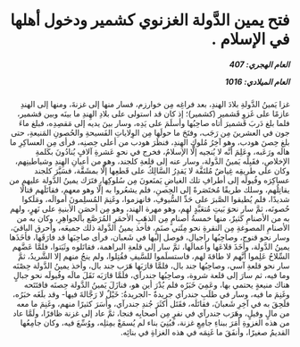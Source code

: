 <h1 dir="rtl">فتح يمين الدَّولة الغزنوي كشمير ودخول أهلها في الإسلام  .</h1>

<h5 dir="rtl">العام الهجري:  407

العام الميلادي: 1016

</h5>

<p dir="rtl">غزا يَمينُ الدَّولةِ بلادَ الهندِ، بعد فراغِه مِن خوارزم، فسار منها إلى غزنةَ، ومنها إلى الهندِ عازمًا على غَزوِ قَشمير (كشمير)؛ إذ كان قد استولى على بلادِ الهِندِ ما بينَه وبين قشمير، فلما بلغ دَربَ قَشميرَ أتاه صاحِبُها وأسلَمَ على يَدِه، وسار بينَ يديه إلى مَقصِدِه، فبلغ ماءَ جون في العشرينَ مِن رَجَب، وفتَحَ ما حولَها مِن الوِلاياتِ الفَسيحةِ والحُصونِ المَنيعةِ، حتى بلغ حِصنَ هودب، وهو آخِرُ مُلوكِ الهِندِ، فنظَرَ هودب من أعلى حِصنِه، فرأى مِن العساكِرِ ما هالَه ورَعَبه، وعَلِمَ أنَّه لا يُنجيه إلَّا الإسلامُ، فخرج في نحوِ عَشرةِ آلافٍ يُنادُونَ بكَلمةِ الإخلاصِ، فقَبِلَه يَمينُ الدَّولة، وسار عنه إلى قلعةِ كلجند، وهو من أعيانِ الهِندِ وشياطينِهم، وكان على طريقِه غِياضٌ مُلتَفَّة لا يَقدِرُ السَّالِكُ على قَطعِها إلَّا بمشَقَّة، فسَيَّرَ كلجند عساكِرَه وفُيولَه إلى أطرافِ تلك الغياضِ يَمنَعونَ مِن سُلوكِها، فتَرَك يمينُ الدَّولة عليهم من يقاتِلُهم، وسلك طريقًا مُختَصَرةً إلى الحِصنِ، فلم يشعُروا به إلَّا وهو معهم، فقاتَلَهم قتالًا شديدًا، فلم يُطيقوا الصَّبرَ على حَدِّ السُّيوفِ، فانهزموا، وغَنِمَ المُسلِمونَ أموالَه، ومَلَكوا حُصونَه، ثمَّ سار نحوَ بَيتِ مُتعَبَّدٍ لهم، وهو مهرة الهند، وهو مِن أحصَنِ الأبنيةِ على نَهرٍ، ولهم به من الأصنامِ كَثيرٌ، منها خمسةُ أصنامٍ مِن الذهَبِ الأحمَرِ المُرَصَّع بالجواهِرِ، وكان به من الأصنامِ المصوغةِ مِن النقرةِ نحو مِئَتي صنَمٍ، فأخذ يمينُ الدَّولة ذلك جميعَه، وأحرق الباقيَ، وسار نحو قنوج، وصاحِبُها راجيال، فوصل إليها في شَعبان، فرأى صاحِبَها قد فارَقَها، فأخَذَها يمينُ الدَّولة، وأخَذَ قلاعَها وأعمالَها، ثمَّ سار إلى قلعةِ البراهمة، فقاتَلوه وثَبَتوا، فلمَّا عَضَّهم السِّلاحُ عَلِموا أنَّهم لا طاقةَ لهم، فاستسلَموا للسَّيفِ فقُتِلوا، ولم ينجُ منهم إلا الشَّريدُ، ثمَّ سار نحو قلعةِ آسي، وصاحِبُها جند بال، فلمَّا قارَبَها هَرَب جند بال، وأخذ يمينُ الدَّولة حِصْنَه وما فيه، ثم سارَ إلى قلعة شروة، وصاحِبُها جندرآي، فلَمَّا قارَبَه نَقَلَ مالَه وفُيولَه نحو جبالٍ هناك منيعةٍ يحتمي بها، وعَمِيَ خَبَرُه فلم يُدْرَ أين هو، فنازَلَ يَمينُ الدَّولة حِصنَه فافتَتَحه وغَنِمَ ما فيه، وسار في طلَبِ جندرآي جريدةٌ -الجريدةُ: خَيْلٌ لا رَجَّالةَ فيها- وقد بلَغَه خبَرُه، فلَحِقَ به في آخِرِ شَعبانَ، فقاتَلَه، فقَتَل أكثَرَ جُندِ جندرآي، وأَسَرَ كثيرًا منهم، وغَنِمَ ما معه من مالٍ وفيلٍ، وهَرَب جندرآي في نفرٍ مِن أصحابِه فنجا، ثمَّ عاد إلى غزنة ظافرًا، ولَمَّا عاد من هذه الغزوةِ أمَرَ ببناءِ جامِعِ غزنة، فبُنِيَ بناء لم يُسمَعْ بمِثلِه، ووُسِّعَ فيه، وكان جامِعُها القديمُ صغيرًا، وأنفَقَ ما غَنِمَه في هذه الغزاةِ في بنائِه.</p></br>
